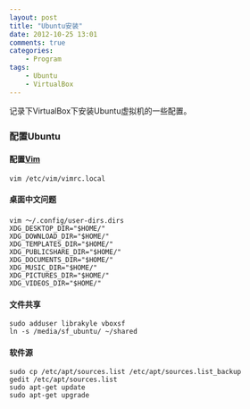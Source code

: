 ```yaml
---
layout: post
title: "Ubuntu安装"
date: 2012-10-25 13:01
comments: true
categories: 
    - Program
tags:
    - Ubuntu
    - VirtualBox
---
```


记录下VirtualBox下安装Ubuntu虚拟机的一些配置。

### 配置Ubuntu

#### 配置[Vim](https://github.com/asins/vim)
```
vim /etc/vim/vimrc.local
```

#### 桌面中文问题
```
vim ～/.config/user-dirs.dirs
XDG_DESKTOP_DIR="$HOME/"
XDG_DOWNLOAD_DIR="$HOME/"
XDG_TEMPLATES_DIR="$HOME/"
XDG_PUBLICSHARE_DIR="$HOME/"
XDG_DOCUMENTS_DIR="$HOME/"
XDG_MUSIC_DIR="$HOME/"
XDG_PICTURES_DIR="$HOME/"
XDG_VIDEOS_DIR="$HOME/"
```

<!-- more -->

#### 文件共享
```
sudo adduser librakyle vboxsf
ln -s /media/sf_ubuntu/ ~/shared
```

#### 软件源
```
sudo cp /etc/apt/sources.list /etc/apt/sources.list_backup
gedit /etc/apt/sources.list
sudo apt-get update
sudo apt-get upgrade
```


